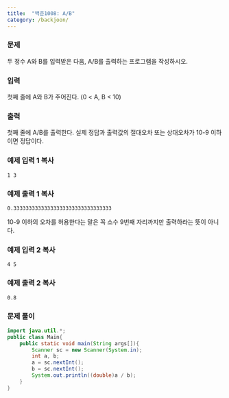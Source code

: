 ```yaml
---
title:  "백준1008: A/B"
category: /backjoon/
---
```




### 문제

두 정수 A와 B를 입력받은 다음, A/B를 출력하는 프로그램을 작성하시오.

### 입력

첫째 줄에 A와 B가 주어진다. (0 < A, B < 10)

### 출력

첫째 줄에 A/B를 출력한다. 실제 정답과 출력값의 절대오차 또는 상대오차가 10-9 이하이면 정답이다.

### 예제 입력 1 복사

```
1 3
```

### 예제 출력 1 복사

```
0.33333333333333333333333333333333
```

10-9 이하의 오차를 허용한다는 말은 꼭 소수 9번째 자리까지만 출력하라는 뜻이 아니다.

### 예제 입력 2 복사

```
4 5
```

### 예제 출력 2 복사

```
0.8
```



### 문제 풀이

```java
import java.util.*;
public class Main{
	public static void main(String args[]){
		Scanner sc = new Scanner(System.in);
		int a, b;
		a = sc.nextInt();
		b = sc.nextInt();
		System.out.println((double)a / b);
	}
}
```
